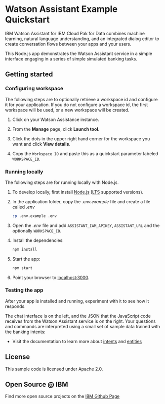 # Watson Assistant Example Quickstart

IBM Watson Assistant for IBM Cloud Pak for Data combines machine learning, natural language understanding, and an integrated dialog editor to create conversation flows between your apps and your users.  

This Node.js app demonstrates the Watson Assistant service in a simple interface engaging in a series of simple simulated banking tasks.

## Getting started

### Configuring workspace

The following steps are to optionally retrieve a workspace id and configure it for your application. If you do not configure a workspace id, the first workspace will be used, or a new workspace will be created.

1. Click on your Watson Assistance instance.

1. From the **Manage** page, click **Launch tool**.

1. Click the dots in the upper right hand corner for the workspace you want and click **View details**.

1. Copy the `Workspace ID` and paste this as a quickstart parameter labeled `WORKSPACE_ID`.


### Running locally

The following steps are for running locally with Node.js.

1. To develop locally, first install [Node.js](https://nodejs.org) ([LTS](https://github.com/nodejs/Release) supported versions).

2. In the application folder, copy the *.env.example* file and create a file called *.env*
       
    ```sh
    cp .env.example .env
    ```       

7. Open the *.env* file and add `ASSISTANT_IAM_APIKEY`, `ASSISTANT_URL` and the optionally `WORKSPACE_ID`.
    
3. Install the dependencies:

    ```sh
    npm install
    ```

4. Start the app:

    ```sh
    npm start
    ```

5. Point your browser to [localhost:3000](http://localhost:3000).

### Testing the app

After your app is installed and running, experiment with it to see how it responds.

The chat interface is on the left, and the JSON that the JavaScript code receives from the Watson Assistant service is on the right. Your questions and commands are interpreted using a small set of sample data trained with the banking intents:

* Visit the documentation to learn more about [intents](https://cloud.ibm.com/docs/services/assistant/intents.html#defining-intents) and [entities](https://cloud.ibm.com/docs/services/assistant/entities.html#defining-entities)

## License

  This sample code is licensed under Apache 2.0.

## Open Source @ IBM

  Find more open source projects on the [IBM Github Page](http://ibm.github.io/)
